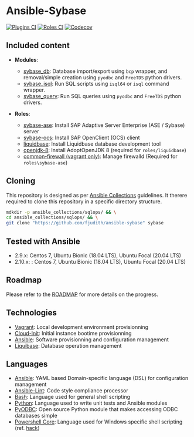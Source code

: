 # Ansible-Sybase

[![Plugins CI](https://github.com/fjudith/ansible-sybase/actions/workflows/ansible-test-plugins.yaml/badge.svg)](https://github.com/fjudith/ansible-sybase/actions/workflows/ansible-test-plugins.yaml) [![Roles CI](https://github.com/fjudith/ansible-sybase/actions/workflows/ansible-test-roles.yaml/badge.svg)](https://github.com/fjudith/ansible-sybase/actions/workflows/ansible-test-roles.yaml) [![Codecov](https://img.shields.io/codecov/c/github/fjudith/ansible-sybase)](https://codecov.io/gh/fjudith/ansible-sybase)

## Included content

- **Modules**:
  - [sybase_db](./plugins/modules): Database import/export using `bcp` wrapper, and removal/simple creation using `pyodbc` and `FreeTDS` python drivers.
  - [sybase_isql](./plugins/modules): Run SQL scripts using `isql64` or `isql` command wrapper.
  - [sybase_query](./plugins/modules): Run SQL queries using `pyodbc` and `FreeTDS` python drivers.

- **Roles**:
  - [sybase-ase](./roles/sybase-ase): Install SAP Adaptive Server Enterprise (ASE / Sybase) server
  - [sybase-ocs](./roles/sybase-ocs): Install SAP OpenClient (OCS) client
  - [liquidbase](./roles/liquidbase): Install Liquidbase database development tool
  - [openjdk-8](./role/openjdk-8): Install AdoptOpenJDK 8 (required for `roles/liquidbase`)
  - [common-firewall (vagrant only)](./roles/common-firewall): Manage firewalld (Required for `roles\sybase-ase`)

## Cloning

This repository is designed as per [Ansible Collections]() guidelines. It therere required to clone this repository in a specific directory structure.

```bash
mdkdir -p ansible_collections/sqlops/ && \
cd ansible_collections/sqlops/ && \
git clone "https://github.com/fjudith/ansible-sybase" sybase
```

## Tested with Ansible

- 2.9.x: Centos 7, Ubuntu Bionic (18.04 LTS), Ubuntu Focal (20.04 LTS)
- 2.10.x: : Centos 7, Ubuntu Bionic (18.04 LTS), Ubuntu Focal (20.04 LTS)

## Roadmap

Please refer to the [ROADMAP](./ROADMAP.md) for more details on the progress.

## Technologies

* [Vagrant](https://www.vagrantup.com): Local development environment provisionning
* [Cloud-Init](https://cloud-init.io): Initial instance bootime provisionning
* [Ansible](https://www.ansible.com): Software provisionning and configuration management
* [Liquibase](https://liquibase.org): Database operation management

## Languages

* [Ansible](https://www.ansible.com): YAML based Domain-specific language (DSL) for configuration management
* [Ansible-Lint](https://github.com/ansible/ansible-lint): Code style compliance processor
* [Bash](https://fr.wikipedia.org/wiki/Bourne-Again_shell): Language used for general shell scripting
* [Python](https://python.org): Language used to write unit tests and Ansible modules
* [PyODBC](https://github.com/mkleehammer/pyodbc/wiki): Open source Python module that makes accessing ODBC databases simple
* [Powershell Core](https://github.com/powershell/powershell): Language used for Windows specific shell scripting (ref. [hack](./hack))
